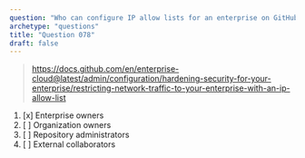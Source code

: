 ```yaml
---
question: "Who can configure IP allow lists for an enterprise on GitHub?"
archetype: "questions"
title: "Question 078"
draft: false
---
```


> https://docs.github.com/en/enterprise-cloud@latest/admin/configuration/hardening-security-for-your-enterprise/restricting-network-traffic-to-your-enterprise-with-an-ip-allow-list
1. [x] Enterprise owners
1. [ ] Organization owners
1. [ ] Repository administrators
1. [ ] External collaborators
